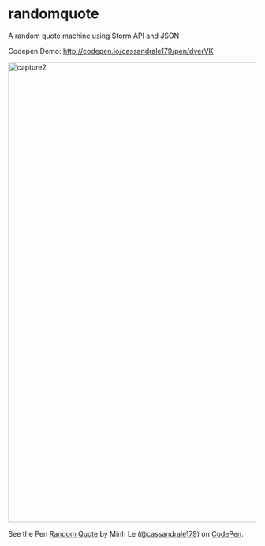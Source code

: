 # randomquote
A random quote machine using Storm API and JSON

Codepen Demo: http://codepen.io/cassandrale179/pen/dverVK 

<img width="931" alt="capture2" src="https://cloud.githubusercontent.com/assets/22923895/24173735/b847738c-0e63-11e7-83db-b9dd9f10627d.PNG">


<p data-height="265" data-theme-id="0" data-slug-hash="dverVK" data-default-tab="html,result" data-user="cassandrale179" data-embed-version="2" data-pen-title="Random Quote" class="codepen">See the Pen <a href="http://codepen.io/cassandrale179/pen/dverVK/">Random Quote</a> by Minh Le (<a href="http://codepen.io/cassandrale179">@cassandrale179</a>) on <a href="http://codepen.io">CodePen</a>.</p>
<script async src="https://production-assets.codepen.io/assets/embed/ei.js"></script> 
